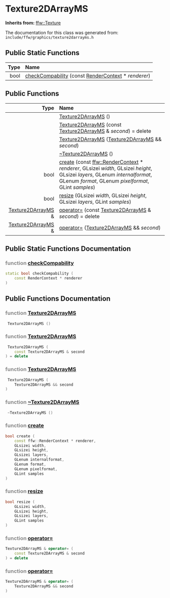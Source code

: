 Texture2DArrayMS
===================================


**Inherits from:** [ffw::Texture](ffw_Texture.html)

The documentation for this class was generated from: `include/ffw/graphics/texture2darrayms.h`



## Public Static Functions

| Type | Name |
| -------: | :------- |
|  bool | [checkCompability](#bcd49afa) (const [RenderContext](ffw_RenderContext.html) * _renderer_)  |


## Public Functions

| Type | Name |
| -------: | :------- |
|   | [Texture2DArrayMS](#524ba265) ()  |
|   | [Texture2DArrayMS](#ca01d3de) (const [Texture2DArrayMS](ffw_Texture2DArrayMS.html) & _second_) = delete  |
|   | [Texture2DArrayMS](#930b64ce) ([Texture2DArrayMS](ffw_Texture2DArrayMS.html) && _second_)  |
|   | [~Texture2DArrayMS](#efefcb8b) ()  |
|  bool | [create](#a26568ce) (const [ffw::RenderContext](ffw_RenderContext.html) * _renderer_, GLsizei _width_, GLsizei _height_, GLsizei _layers_, GLenum _internalformat_, GLenum _format_, GLenum _pixelformat_, GLint _samples_)  |
|  bool | [resize](#e6b9d9f1) (GLsizei _width_, GLsizei _height_, GLsizei _layers_, GLint _samples_)  |
|  [Texture2DArrayMS](ffw_Texture2DArrayMS.html) & | [operator=](#87756faf) (const [Texture2DArrayMS](ffw_Texture2DArrayMS.html) & _second_) = delete  |
|  [Texture2DArrayMS](ffw_Texture2DArrayMS.html) & | [operator=](#0fcd3833) ([Texture2DArrayMS](ffw_Texture2DArrayMS.html) && _second_)  |


## Public Static Functions Documentation

### <span style="opacity:0.5;">function</span> <a id="bcd49afa" href="#bcd49afa">checkCompability</a>

```cpp
static bool checkCompability (
    const RenderContext * renderer
) 
```





## Public Functions Documentation

### <span style="opacity:0.5;">function</span> <a id="524ba265" href="#524ba265">Texture2DArrayMS</a>

```cpp
 Texture2DArrayMS () 
```



### <span style="opacity:0.5;">function</span> <a id="ca01d3de" href="#ca01d3de">Texture2DArrayMS</a>

```cpp
 Texture2DArrayMS (
    const Texture2DArrayMS & second
) = delete 
```



### <span style="opacity:0.5;">function</span> <a id="930b64ce" href="#930b64ce">Texture2DArrayMS</a>

```cpp
 Texture2DArrayMS (
    Texture2DArrayMS && second
) 
```



### <span style="opacity:0.5;">function</span> <a id="efefcb8b" href="#efefcb8b">~Texture2DArrayMS</a>

```cpp
 ~Texture2DArrayMS () 
```



### <span style="opacity:0.5;">function</span> <a id="a26568ce" href="#a26568ce">create</a>

```cpp
bool create (
    const ffw::RenderContext * renderer,
    GLsizei width,
    GLsizei height,
    GLsizei layers,
    GLenum internalformat,
    GLenum format,
    GLenum pixelformat,
    GLint samples
) 
```



### <span style="opacity:0.5;">function</span> <a id="e6b9d9f1" href="#e6b9d9f1">resize</a>

```cpp
bool resize (
    GLsizei width,
    GLsizei height,
    GLsizei layers,
    GLint samples
) 
```



### <span style="opacity:0.5;">function</span> <a id="87756faf" href="#87756faf">operator=</a>

```cpp
Texture2DArrayMS & operator= (
    const Texture2DArrayMS & second
) = delete 
```



### <span style="opacity:0.5;">function</span> <a id="0fcd3833" href="#0fcd3833">operator=</a>

```cpp
Texture2DArrayMS & operator= (
    Texture2DArrayMS && second
) 
```





